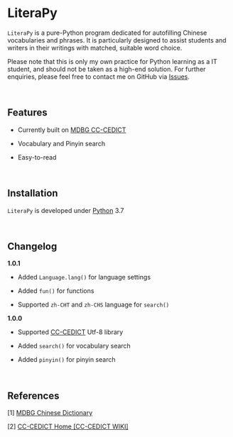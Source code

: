 # LiteraPy

``LiteraPy`` is a pure-Python program dedicated for autofilling Chinese vocabularies and phrases. It is particularly designed to assist students and writers in their writings with matched, suitable word choice.

Please note that this is only my own practice for Python learning as a IT student, and should not be taken as a high-end solution.
For further enquiries, please feel free to contact me on GitHub via [Issues](https://github.com/pystander/LiteraPy/issues).

<br/>

## Features

- Currently built on [MDBG CC-CEDICT](https://www.mdbg.net/chinese/dictionary?page=cedict)

- Vocabulary and Pinyin search

- Easy-to-read

<br/>

## Installation

``LiteraPy`` is developed under [Python](https://www.python.org/) 3.7

<br/>

## Changelog

**1.0.1**

- Added ``Language.lang()`` for language settings

- Added ``fun()`` for functions

- Supported ``zh-CHT`` and ``zh-CHS`` language for ``search()``

**1.0.0**

- Supported [CC-CEDICT](https://www.mdbg.net/chinese/dictionary?page=cedict) Utf-8 library

- Added ``search()`` for vocabulary search

- Added ``pinyin()`` for pinyin search

<br/>

## References

[1] [MDBG Chinese Dictionary](https://www.mdbg.net/chinese/dictionary?page=cedict)

[2] [CC-CEDICT Home [CC-CEDICT WIKI]](https://cc-cedict.org/wiki/)
